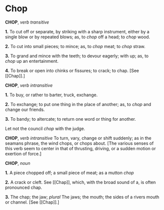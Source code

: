 # Chop

**CHOP**, _verb transitive_

**1.** To cut off or separate, by striking with a sharp instrument, either by a single blow or by repeated blows; as, to _chop_ off a head; to _chop_ wood.

**2.** To cut into small pieces; to mince; as, to _chop_ meat; to _chop_ straw.

**3.** To grand and mince with the teeth; to devour eagerly; with up; as, to _chop_ up an entertainment.

**4.** To break or open into chinks or fissures; to crack; to chap. \[See [[Chap]].\]

**CHOP**, _verb intransitive_

**1.** To buy, or rather to barter, truck, exchange.

**2.** To exchange; to put one thing in the place of another; as, to _chop_ and change our friends.

**3.** To bandy; to altercate; to return one word or thing for another.

Let not the council _chop_ with the judge.

**CHOP**, _verb intransitive_ To turn, vary, change or shift suddenly; as in the seamans phrase, the wind chops, or chops about. \[The various senses of this verb seem to center in that of thrusting, driving, or a sudden motion or exertion of force.\]

**CHOP**, _noun_

**1.** A piece chopped off; a small piece of meat; as a mutton _chop_

**2.** A crack or cleft. See [[Chap]], which, with the broad sound of a, is often pronounced chap.

**3.** The chap; the jaw; _plural_ The jaws; the mouth; the sides of a rivers mouth or channel. \[See [[Chap]].\]